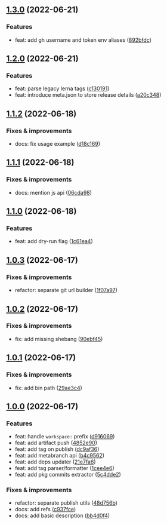 ## [1.3.0](https://github.com/semrel-extra/zx-bulk-release/compare/v1.2.0...v1.3.0) (2022-06-21)

### Features
* feat: add gh username and token env aliases ([892bfdc](https://github.com/semrel-extra/zx-bulk-release/commit/892bfdc86215a0532939f24ca4a2690d69e8d59e))

## [1.2.0](https://github.com/semrel-extra/zx-bulk-release/compare/v1.1.2...v1.2.0) (2022-06-21)

### Features
* feat: parse legacy lerna tags ([c130191](https://github.com/semrel-extra/zx-bulk-release/commit/c130191f192b185937286730b8c3505d5674c7c1))
* feat: introduce meta.json to store release details ([a20c348](https://github.com/semrel-extra/zx-bulk-release/commit/a20c34809e29d772a44f71990fdb11921a49ca9f))

## [1.1.2](https://github.com/semrel-extra/zx-bulk-release/compare/v1.1.1...v1.1.2) (2022-06-18)

### Fixes & improvements
* docs: fix usage example ([d18c169](https://github.com/semrel-extra/zx-bulk-release/commit/d18c1691c8447ffa1cde3dc5aa52fadf307d359a))

## [1.1.1](https://github.com/semrel-extra/zx-bulk-release/compare/v1.1.0...v1.1.1) (2022-06-18)

### Fixes & improvements
* docs: mention js api ([06cda98](https://github.com/semrel-extra/zx-bulk-release/commit/06cda9869b96fc2aca5d278f45d5e733e2cc23ab))

## [1.1.0](https://github.com/semrel-extra/zx-bulk-release/compare/v1.0.3...v1.1.0) (2022-06-18)

### Features
* feat: add dry-run flag ([1c61ea4](https://github.com/semrel-extra/zx-bulk-release/commit/1c61ea4da0a0f6bac8f6135a285335a150c51e9b))

## [1.0.3](https://github.com/semrel-extra/zx-bulk-release/compare/v1.0.2...v1.0.3) (2022-06-17)

### Fixes & improvements
* refactor: separate git url builder ([1f07a97](https://github.com/semrel-extra/zx-bulk-release/commit/1f07a978e7f731047403ba3f40a72c5cd8275b07))

## [1.0.2](https://github.com/semrel-extra/zx-bulk-release/compare/v1.0.1...v1.0.2) (2022-06-17)

### Fixes & improvements
* fix: add missing shebang ([90ebf45](https://github.com/semrel-extra/zx-bulk-release/commit/90ebf459b4e4bdea099ca75c6572101845fea7c6))

## [1.0.1](https://github.com/semrel-extra/zx-bulk-release/compare/v1.0.0...v1.0.1) (2022-06-17)

### Fixes & improvements
* fix: add bin path ([29ae3c4](https://github.com/semrel-extra/zx-bulk-release/commit/29ae3c4896c9e46edffc776356fc4388412a19ee))

## [1.0.0](https://github.com/semrel-extra/zx-bulk-release/compare/undefined...v1.0.0) (2022-06-17)

### Features
* feat: handle `workspace:` prefix ([d916069](https://github.com/semrel-extra/zx-bulk-release/commit/d9160696d5beefaf4c11ad27ffdb3675e9125273))
* feat: add artifact push ([4852e90](https://github.com/semrel-extra/zx-bulk-release/commit/4852e903f7515a13516eae7a8c44e2458113b382))
* feat: add tag on publish ([dc9af36](https://github.com/semrel-extra/zx-bulk-release/commit/dc9af3634bed102912ef98e3e98fabbc6f1966b7))
* feat: add metabranch api ([b4c9562](https://github.com/semrel-extra/zx-bulk-release/commit/b4c95622cf5aa3aecf5853a1a266933c2dcddf14))
* feat: add deps updater ([21e7fa6](https://github.com/semrel-extra/zx-bulk-release/commit/21e7fa60f49910aa65940007e2ba2c05f0b305e9))
* feat: add tag parser/formatter ([1cee4e6](https://github.com/semrel-extra/zx-bulk-release/commit/1cee4e6f3680711a5eb079f0695c794297f0900f))
* feat: add pkg commits extractor ([5c4dde2](https://github.com/semrel-extra/zx-bulk-release/commit/5c4dde206123f55f75c15b65d992e61e2ee73204))

### Fixes & improvements
* refactor: separate publish utils ([48d756b](https://github.com/semrel-extra/zx-bulk-release/commit/48d756badf57012b7ae97ae8f4bd4ccbc0dd473d))
* docs: add refs ([c937fce](https://github.com/semrel-extra/zx-bulk-release/commit/c937fce4472f68c5d8e92e8970a15fca017dc656))
* docs: add basic description ([bb4d0f4](https://github.com/semrel-extra/zx-bulk-release/commit/bb4d0f4e33cfae78868400e8bf17f488d5d4a2de))
